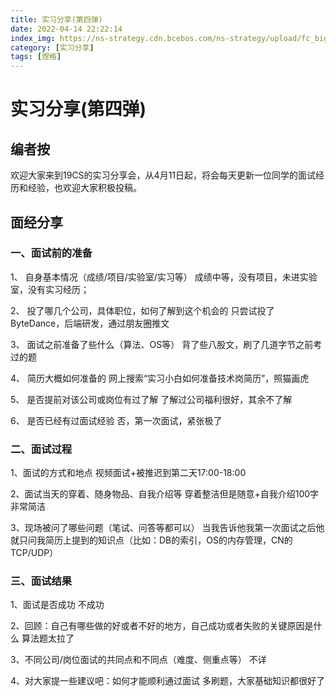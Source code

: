 ```yaml
---
title: 实习分享(第四弹)
date: 2022-04-14 22:22:14
index_img: https://ns-strategy.cdn.bcebos.com/ns-strategy/upload/fc_big_pic/part-00285-3534.jpg
category: [实习分享]
tags: [煜格]
---
```


# 实习分享(第四弹)

## 编者按 

欢迎大家来到19CS的实习分享会，从4月11日起，将会每天更新一位同学的面试经历和经验，也欢迎大家积极投稿。

## 面经分享

### 一、面试前的准备
1、 自身基本情况（成绩/项目/实验室/实习等）
成绩中等，没有项目，未进实验室，没有实习经历；

2、 投了哪几个公司，具体职位，如何了解到这个机会的
只尝试投了ByteDance，后端研发，通过朋友圈推文

3、 面试之前准备了些什么（算法、OS等）
背了些八股文，刷了几道字节之前考过的题

4、 简历大概如何准备的
网上搜索“实习小白如何准备技术岗简历”，照猫画虎

5、 是否提前对该公司或岗位有过了解
了解过公司福利很好，其余不了解

6、 是否已经有过面试经验
否，第一次面试，紧张极了

### 二、面试过程
1、面试的方式和地点
视频面试+被推迟到第二天17:00-18:00

2、面试当天的穿着、随身物品、自我介绍等
穿着整洁但是随意+自我介绍100字非常简洁

3、现场被问了哪些问题（笔试、问答等都可以）
当我告诉他我第一次面试之后他就只问我简历上提到的知识点（比如：DB的索引，OS的内存管理，CN的TCP/UDP）

### 三、面试结果
1、面试是否成功
不成功

2、回顾：自己有哪些做的好或者不好的地方，自己成功或者失败的关键原因是什么
算法题太拉了

3、不同公司/岗位面试的共同点和不同点（难度、侧重点等）
不详

4、对大家提一些建议吧：如何才能顺利通过面试
多刷题，大家基础知识都很好了